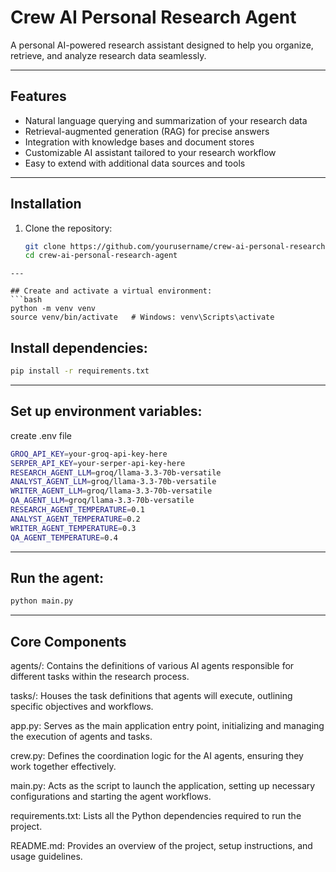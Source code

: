 # Crew AI Personal Research Agent

A personal AI-powered research assistant designed to help you organize, retrieve, and analyze research data seamlessly.

---

## Features

- Natural language querying and summarization of your research data  
- Retrieval-augmented generation (RAG) for precise answers  
- Integration with knowledge bases and document stores  
- Customizable AI assistant tailored to your research workflow  
- Easy to extend with additional data sources and tools  

---

## Installation

1. Clone the repository:

   ```bash
   git clone https://github.com/yourusername/crew-ai-personal-research-agent.git
   cd crew-ai-personal-research-agent
```
---

## Create and activate a virtual environment:
```bash
python -m venv venv
source venv/bin/activate   # Windows: venv\Scripts\activate
```
## Install dependencies:
```bash
pip install -r requirements.txt
```
---
## Set up environment variables:
create .env file
```bash
GROQ_API_KEY=your-groq-api-key-here
SERPER_API_KEY=your-serper-api-key-here
RESEARCH_AGENT_LLM=groq/llama-3.3-70b-versatile
ANALYST_AGENT_LLM=groq/llama-3.3-70b-versatile
WRITER_AGENT_LLM=groq/llama-3.3-70b-versatile
QA_AGENT_LLM=groq/llama-3.3-70b-versatile
RESEARCH_AGENT_TEMPERATURE=0.1
ANALYST_AGENT_TEMPERATURE=0.2
WRITER_AGENT_TEMPERATURE=0.3
QA_AGENT_TEMPERATURE=0.4
```
---
## Run the agent:
```bash
python main.py
```
---
## Core Components

agents/: Contains the definitions of various AI agents responsible for different tasks within the research process.

tasks/: Houses the task definitions that agents will execute, outlining specific objectives and workflows.

app.py: Serves as the main application entry point, initializing and managing the execution of agents and tasks.

crew.py: Defines the coordination logic for the AI agents, ensuring they work together effectively.

main.py: Acts as the script to launch the application, setting up necessary configurations and starting the agent workflows.

requirements.txt: Lists all the Python dependencies required to run the project.

README.md: Provides an overview of the project, setup instructions, and usage guidelines.






